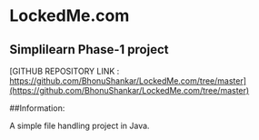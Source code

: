 # LockedMe.com
## Simplilearn Phase-1 project

[GITHUB REPOSITORY LINK : https://github.com/BhonuShankar/LockedMe.com/tree/master](https://github.com/BhonuShankar/LockedMe.com/tree/master)

##Information:

A simple file handling project in Java.


